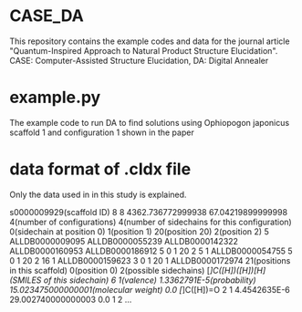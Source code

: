 # CASE_DA
This repository contains the example codes and data for the journal article "Quantum-Inspired Approach to Natural Product Structure Elucidation".
CASE: Computer-Assisted Structure Elucidation, DA: Digital Annealer

# example.py
The example code to run DA to find solutions using Ophiopogon japonicus scaffold 1 and configuration 1 shown in the paper

# data format of .cIdx file
Only the data used in in this study is explained.

s0000009929(scaffold ID)	8	8
4362.736772999938	67.04219899999998
4(number of configurations)
4(number of sidechains for this configuration)	0(sidechain at position 0)	1(position 1)	20(position 20)	2(position 2)  5	ALLDB0000009095	ALLDB0000055239	ALLDB0000142322	ALLDB0000160953	ALLDB0000186912	
5	0	1	20	2	5  1	ALLDB0000054755	
5	0	1	20	2	16  1	ALLDB0000159623	
3	0	1	20  1	ALLDB0000172974	
21(positions in this scaffold)
0(position 0)	2(possible sidechains)
[*]C([H])([H])[H]	(SMILES of this sidechain) 6 1(valence)	1.3362791E-5(probability)	15.023475000000001(molecular weight) 0.0
[*]C([H])=O	2 1	4.4542635E-6	29.002740000000003 0.0
1 2
...
